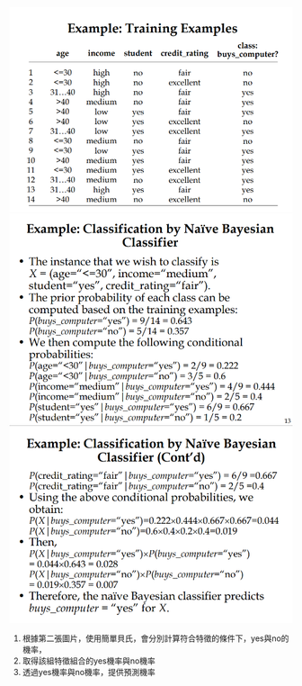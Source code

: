 ![alt text](./貝氏-source/{0B2C153E-C7D2-4D0B-974A-90DD9E39131B}.png)
![alt text](./貝氏-source/{E500F3A2-138A-4C6A-8F25-B3AD98B3A6CE}.png)
![alt text](./貝氏-source/{5577A763-028C-461B-B9BE-1C22BEAAC705}.png)

1. 根據第二張圖片，使用簡單貝氏，會分別計算符合特徵的條件下，yes與no的機率，
2. 取得該組特徵組合的yes機率與no機率
3. 透過yes機率與no機率，提供預測機率